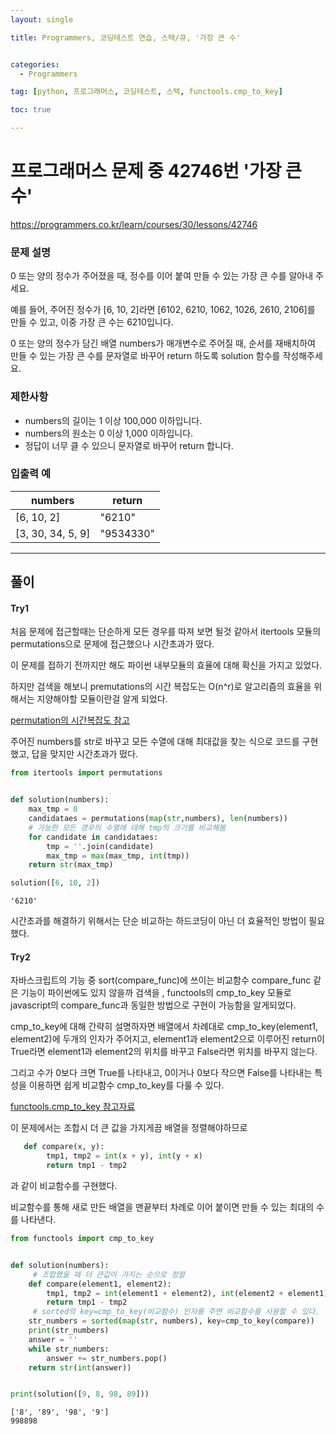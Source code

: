 ```yaml
---
layout: single

title: Programmers, 코딩테스트 연습, 스택/큐, '가장 큰 수'


categories:
  - Programmers

tag: [python, 프로그래머스, 코딩테스트, 스택, functools.cmp_to_key]

toc: true

---
```



# 프로그래머스 문제 중 42746번 '가장 큰 수'

<a href = 'https://programmers.co.kr/learn/courses/30/lessons/42746'>https://programmers.co.kr/learn/courses/30/lessons/42746</a>

### 문제 설명

0 또는 양의 정수가 주어졌을 때, 정수를 이어 붙여 만들 수 있는 가장 큰 수를 알아내 주세요.

예를 들어, 주어진 정수가 [6, 10, 2]라면 [6102, 6210, 1062, 1026, 2610, 2106]를 만들 수 있고, 이중 가장 큰 수는 6210입니다.

0 또는 양의 정수가 담긴 배열 numbers가 매개변수로 주어질 때, 순서를 재배치하여 만들 수 있는 가장 큰 수를 문자열로 바꾸어 return 하도록 solution 함수를 작성해주세요.

### 제한사항

- numbers의 길이는 1 이상 100,000 이하입니다.
- numbers의 원소는 0 이상 1,000 이하입니다.
- 정답이 너무 클 수 있으니 문자열로 바꾸어 return 합니다.

### 입출력 예

| numbers           | return    |
| ----------------- | --------- |
| [6, 10, 2]        | "6210"    |
| [3, 30, 34, 5, 9] | "9534330" |

---

## 풀이

#### Try1

처음 문제에 접근할때는 단순하게 모든 경우를 따져 보면 될것 같아서 itertools 모듈의 permutations으로 문제에 접근했으나 시간초과가 떴다.

이 문제를 접하기 전까지만 해도 파이썬 내부모듈의 효율에 대해 확신을 가지고 있었다.

하지만 검색을 해보니 premutations의 시간 복잡도는 O(n^r)로 알고리즘의 효율을 위해서는 지양해야할 모듈이란걸 알게 되었다.

[permutation의 시간복잡도 참고](https://stackoverflow.com/questions/58677464/big-o-notation-of-the-permutation-algorithm-in-python-itertools-permutation)

주어진 numbers를 str로 바꾸고 모든 수열에 대해 최대값을 찾는 식으로 코드를 구현했고, 답을 맞지만 시간초과가 떴다.

```python
from itertools import permutations


def solution(numbers):
    max_tmp = 0
    candidataes = permutations(map(str,numbers), len(numbers))
    # 가능한 모든 경우의 수열에 대해 tmp의 크기를 비교해봄
    for candidate in candidataes:
        tmp = ''.join(candidate)
        max_tmp = max(max_tmp, int(tmp))
    return str(max_tmp)

solution([6, 10, 2])

```

    '6210'

시간초과를 해결하기 위해서는 단순 비교하는 하드코딩이 아닌 더 효율적인 방법이 필요했다.

#### Try2

자바스크립트의 기능 중 sort(compare_func)에 쓰이는 비교함수 compare_func 같은 기능이 파이썬에도 있지 않을까 검색을 , functools의 cmp_to_key 모듈로 javascript의 compare_func과 동일한 방법으로 구현이 가능함을 알게되었다.

cmp_to_key에 대해 간략히 설명하자면 배열에서 차례대로 cmp_to_key(element1, element2)에 두개의 인자가 주어지고, element1과 element2으로 이루어진 return이 True라면 element1과 element2의 위치를 바꾸고 False라면 위치를 바꾸지 않는다.

그리고 수가 0보다 크면 True를 나타내고, 0이거나 0보다 작으면 False를 나타내는 특성을 이용하면 쉽게 비교함수 cmp_to_key를 다룰 수 있다.

[functools.cmp_to_key 참고자료](https://docs.python.org/ko/3/library/functools.html#functools.cmp_to_key)

이 문제에서는 조합시 더 큰 값을 가지게끔 배열을 정렬해야하므로

```python
   def compare(x, y):
        tmp1, tmp2 = int(x + y), int(y + x)
        return tmp1 - tmp2
```

과 같이 비교함수를 구현했다.

비교함수를 통해 새로 만든 배열을 맨끝부터 차례로 이어 붙이면 만들 수 있는 최대의 수를 나타낸다.

```python
from functools import cmp_to_key


def solution(numbers):
     # 조합했을 때 더 큰값이 가지는 순으로 정렬
    def compare(element1, element2):
        tmp1, tmp2 = int(element1 + element2), int(element2 + element1)
        return tmp1 - tmp2
     # sorted의 key=cmp_to_key(비교함수) 인자를 주면 비교함수를 사용할 수 있다.
    str_numbers = sorted(map(str, numbers), key=cmp_to_key(compare))
    print(str_numbers)
    answer = ''
    while str_numbers:
        answer += str_numbers.pop()
    return str(int(answer))


print(solution([9, 8, 98, 89]))

```

    ['8', '89', '98', '9']
    998898
